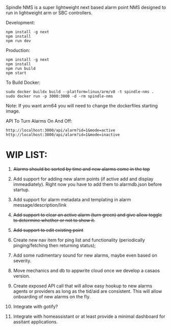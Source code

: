 Spindle NMS is a super lightweight next based alarm point NMS designed to run in lightweight arm
or SBC controllers.

Development:
```
npm install -g next
npm install
npm run dev 
```

Production:
```
npm install -g next
npm install
npm run build
npm start
```

To Build Docker: 
```
sudo docker buildx build --platform=linux/arm/v8 -t spindle-nms .
sudo docker run -p 3000:3000 -d -rm spindle-nms
```
Note: If you want arm64 you will need to change the dockerfiles starting image.


API To Turn Alarms On And Off:
```
http://localhost:3000/api/alarm?id=1&mode=active
http://localhost:3000/api/alarm?id=1&mode=inactive
```

# WIP LIST:
1. ~~Alarms should be sorted by time and new alarms come in the top~~
1. Add support for adding new alarm points (if active add and display immeadiately). Right now you have to add them to alarmdb.json before startup.
1. Add support for alarm metadata and templating in alarm message/description/link
1. ~~Add support to clear an active alarm (turn green) and give allow toggle to determine whether or not to show it.~~
1. ~~Add support to edit existing point~~
1. Create new nav item for ping list and functionality (periodically pinging/fetching then returning status);
1. Add some rudimentary sound for new alarms, maybe even based on severity.
1. Move mechanics and db to appwrite cloud once we develop a casaos version.
1. Create exposed API call that will allow easy hookup to new alarms agents or providers as long as the tid/aid are consistent.
This will allow onboarding of new alarms on the fly.
   
1. Integrate with gotify?
1. Integrate with homeassistant or at least provide a minimal dashboard for assitant applications.


